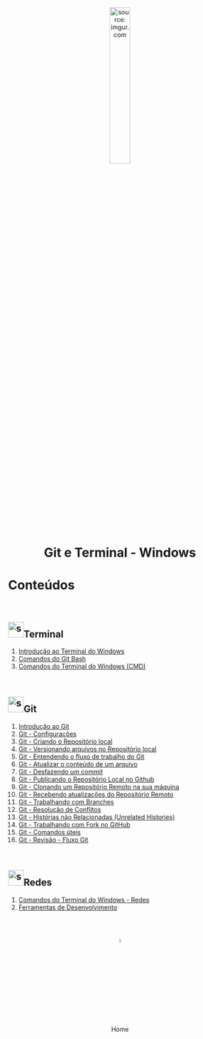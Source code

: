 <div align="center">
    <img src="https://i.imgur.com/za4tPUA.png" title="source: imgur.com" width="30%"/>
    <h1>Git e Terminal - Windows</h1>
</div>


<h1>Conteúdos</h1>

<br />

<h2><img src="https://i.imgur.com/jQ8ZI8h.png" title="source: imgur.com" width="35px"/>Terminal</h2>



1. <a href="terminal/01_terminal.md">Introdução ao Terminal do Windows</a>
2. <a href="terminal/02_comandos.md">Comandos do Git Bash</a>
3. <a href="terminal/03_comandos.md">Comandos do Terminal do Windows (CMD)</a>

<br />

<h2><img src="https://i.imgur.com/fu9QxlT.png)" title="source: imgur.com" width="35px"/>Git</h2>



1. <a href="git/01.md">Introdução ao Git</a>
2. <a href="git/02.md">Git - Configurações</a>
3. <a href="git/03.md">Git - Criando o Repositório local</a>
4. <a href="git/04.md">Git - Versionando arquivos no Repositório local</a>
5. <a href="git/05.md">Git - Entendendo o fluxo de trabalho do Git</a>
6. <a href="git/06.md">Git - Atualizar o conteúdo de um arquivo</a>
7. <a href="git/07.md">Git - Desfazendo um commit</a>
8. <a href="git/08.md">Git - Publicando o Repositório Local no Github</a>
9. <a href="git/09.md">Git - Clonando um Repositório Remoto na sua máquina</a>
10. <a href="git/10.md">Git - Recebendo atualizações do Repositório Remoto</a>
11. <a href="git/11.md">Git - Trabalhando com Branches</a>
12. <a href="git/12.md">Git - Resolução de Conflitos</a>
13. <a href="git/13.md">Git - Histórias não Relacionadas (Unrelated Histories)</a>
14. <a href="git/14.md">Git - Trabalhando com Fork no GitHub</a>
15. <a href="git/15.md">Git - Comandos úteis</a>
16. <a href="git/16.md">Git - Revisão - Fluxo Git</a>

<br />

<h2><img src="https://i.imgur.com/cDPH4tl.png" title="source: imgur.com" width="35px"/>Redes</h2>



1. <a href="redes/02_comandos_rede.md">Comandos do Terminal do Windows - Redes</a>
2. <a href="redes/03_ferramentas_dev.md">Ferramentas de Desenvolvimento</a>

<br /><br />
	

<div align="center"><a href="../README.md"><img src="https://i.imgur.com/kfHCxif.png" title="source: imgur.com" width="5%"/></a></div>
<div align="center">Home</div>
